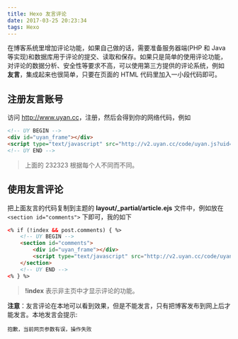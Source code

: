 ```yaml
---
title: Hexo 友言评论
date: 2017-03-25 20:23:34
tags: Hexo
---
```


在博客系统里增加评论功能，如果自己做的话，需要准备服务器端(PHP 和 Java 等实现)和数据库用于评论的提交、读取和保存。如果只是简单的使用评论功能，对评论的数据分析、安全性等要求不高，可以使用第三方提供的评论系统，例如 **友言**，集成起来也很简单，只要在页面的 HTML 代码里加入一小段代码即可。<!--more-->

## 注册友言账号

访问 <http://www.uyan.cc>，注册，然后会得到你的网络代码，例如

```html
<!-- UY BEGIN -->
<div id="uyan_frame"></div>
<script type="text/javascript" src="http://v2.uyan.cc/code/uyan.js?uid=232323"></script>
<!-- UY END -->
```

> 上面的 232323 根据每个人不同而不同。

## 使用友言评论

把上面友言的代码复制到主题的 **layout/_partial/article.ejs** 文件中，例如放在 `<section id="comments">` 下即可，我的如下

```html
<% if (!index && post.comments) { %>
    <!-- UY BEGIN -->
    <section id="comments">
        <div id="uyan_frame"></div>
        <script type="text/javascript" src="http://v2.uyan.cc/code/uyan.js?uid=232323"></script>
    </section>
    <!-- UY END -->
<% } %>
```

> **!index** 表示非主页中才显示评论的功能。

**注意**：友言评论在本地可以看到效果，但是不能发言，只有把博客发布到网上后才能发言。本地发言会提示:

```
抱歉，当前网页参数有误，操作失败
```

